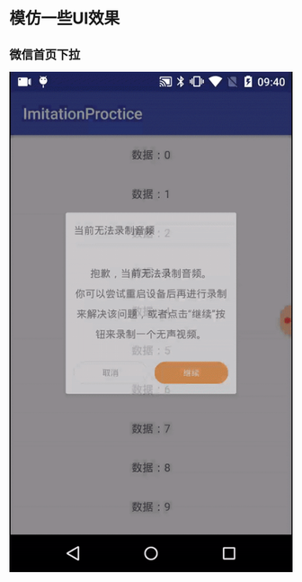 # 模仿一些UI效果

## 微信首页下拉
![效果图](https://github.com/shuiyouwen/ImitationProctice/blob/master/screenshot/%E4%BB%BF%E7%85%A7%E5%BE%AE%E4%BF%A1%E4%B8%8B%E6%8B%89.gif)